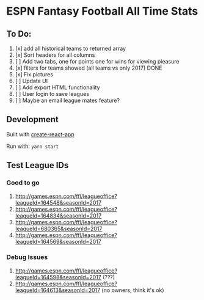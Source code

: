 # ESPN Fantasy Football All Time Stats

## To Do:
1. [x] add all historical teams to returned array
2. [x] Sort headers for all columns 
3. [ ] Add two tabs, one for points one for wins for viewing pleasure
4. [x] filters for teams showed (all teams vs only 2017) DONE
5. [x] Fix pictures
6. [ ] Update UI
7. [ ] Add export HTML functionality
8. [ ] User login to save leagues
9. [ ] Maybe an email league mates feature?

## Development
Built with [create-react-app](https://github.com/facebookincubator/create-react-app)

Run with: `yarn start` 

## Test League IDs
### Good to go
1. http://games.espn.com/ffl/leagueoffice?leagueId=164548&seasonId=2017
2. http://games.espn.com/ffl/leagueoffice?leagueId=164834&seasonId=2017
3. http://games.espn.com/ffl/leagueoffice?leagueId=680365&seasonId=2017
4. http://games.espn.com/ffl/leagueoffice?leagueId=164569&seasonId=2017

### Debug Issues
1. http://games.espn.com/ffl/leagueoffice?leagueId=164598&seasonId=2017 (???)
2. http://games.espn.com/ffl/leagueoffice?leagueId=164613&seasonId=2017 (no owners, think it's ok)

